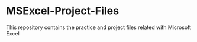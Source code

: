 # MSExcel-Project-Files
This repository contains the practice and project files related with Microsoft Excel
